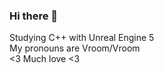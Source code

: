 ### Hi there 👋
Studying C++ with Unreal Engine 5<br/>
My pronouns are Vroom/Vroom<br/>
<3 Much love <3<br/>

<!--
**ArneKAa/ArneKAa** is a ✨ _special_ ✨ repository because its `README.md` (this file) appears on your GitHub profile.

